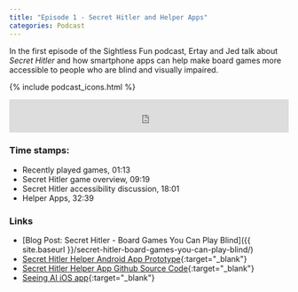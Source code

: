 ```yaml
---
title: "Episode 1 - Secret Hitler and Helper Apps"
categories: Podcast
---
```

In the first episode of the Sightless Fun podcast, Ertay and Jed talk about _Secret Hitler_ and how smartphone apps can help make board games more accessible to people who are blind and visually impaired.

{% include podcast_icons.html %}

<iframe src="https://pinecast.com/player/79f41e6c-80ba-4604-898e-cf8bd4c014a4?theme=minimal" seamless height="60" style="border:0" class="pinecast-embed" frameborder="0" width="100%"></iframe>

### Time stamps:

- Recently played games, 01:13
- Secret Hitler game overview, 09:19
- Secret Hitler accessibility discussion, 18:01
- Helper Apps, 32:39

### Links

- [Blog Post: Secret Hitler - Board Games You Can Play Blind]({{ site.baseurl }}/secret-hitler-board-games-you-can-play-blind/)
- [Secret Hitler Helper Android App Prototype](https://1drv.ms/u/s!As0NUJnxyVaqktUujLwTlUZ2aT6uvw){:target="_blank"}
- [Secret Hitler Helper App Github Source Code](https://github.com/ertay/board-game-aid/){:target="_blank"}
- [Seeing AI iOS app](https://itunes.apple.com/us/app/seeing-ai/id999062298?mt=8){:target="_blank"}